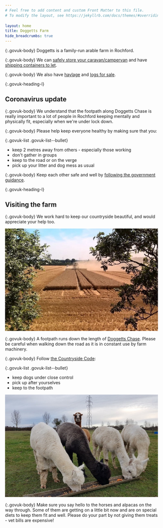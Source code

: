 ```yaml
---
# Feel free to add content and custom Front Matter to this file.
# To modify the layout, see https://jekyllrb.com/docs/themes/#overriding-theme-defaults

layout: home
title: Doggetts Farm
hide_breadcrumbs: true
---
```


{:.govuk-body}
Doggetts is a family-run arable farm in Rochford.

{:.govuk-body}
We can [safely store your caravan/campervan](/caravan-storage) and have [shipping containers to let](container-storage).

{:.govuk-body}
We also have [haylage](/contact) and [logs for sale](/logs-for-sale).

{:.govuk-heading-l}
## Coronavirus update

{:.govuk-body}
We understand that the footpath along Doggetts Chase is really important to a lot of people in Rochford keeping mentally and physically fit, especially when we're under lock down.

{:.govuk-body}
Please help keep everyone healthy by making sure that you:

{:.govuk-list .govuk-list--bullet}
* keep 2 metres away from others - especially those working
* don't gather in groups
* keep to the road or on the verge
* pick up your litter and dog mess as usual

{:.govuk-body}
Keep each other safe and well by [following the government guidance](https://www.gov.uk/coronavirus).

{:.govuk-heading-l}
## Visiting the farm

{:.govuk-body}
We work hard to keep our countryside beautiful, and would appreciate your help too.

![a yellow combine finishing harvesting a golden field of wheat in the sunshine](/assets/combine/combine-3x2-min.jpg)

{:.govuk-body}
A footpath runs down the length of [Doggetts Chase](https://goo.gl/maps/uPhC6CQuBXt6qDrZ8). Please be careful when walking down the road as it is in constant use by farm machinery.

{:.govuk-body}
Follow [the Countryside Code](https://en.wikipedia.org/wiki/The_Country_Code):

{:.govuk-list .govuk-list--bullet}
* keep dogs under close control
* pick up after yourselves
* keep to the footpath

![Four alpacas having a breakfast of feed and carrots, with a fifth keeping watch like a meerkat](/assets/alpacas-min.jpg)

{:.govuk-body}
Make sure you say hello to the horses and alpacas on the way through. Some of them are getting on a little bit now and are on special diets to keep them fit and well. Please do your part by not giving them treats - vet bills are expensive!
